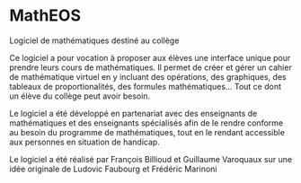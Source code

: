 MathEOS
=======

Logiciel de mathématiques destiné au collège


Ce logiciel a pour vocation à proposer aux élèves une interface unique pour prendre leurs cours de mathématiques. Il permet de créer et gérer un cahier de mathématique virtuel en y incluant des opérations, des graphiques, des tableaux de proportionalités, des formules mathématiques... Tout ce dont un élève du collège peut avoir besoin.

Le logiciel a été développé en partenariat avec des enseignants de mathématiques et des enseignants spécialisés afin de le rendre conforme au besoin du programme de mathématiques, tout en le rendant accessible aux personnes en situation de handicap.

Le logiciel a été réalisé par François Billioud et Guillaume Varoquaux sur une idée originale de Ludovic Faubourg et Frédéric Marinoni
